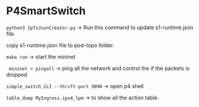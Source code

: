 # P4SmartSwitch

```python3 IpToJsonCreator.py``` -> Run this command to update s1-runtime.json file.

copy s1-runtime.json file to pod-topo folder.

```make run``` -> start the mininet

``` mininet > pingall``` -> ping all the network and control the if the packets is dropped

```simple_switch_CLI --thrift-port 9090``` -> open p4 shell

```table_dump MyIngress.ipv4_lpm``` -> to show all the action table.
